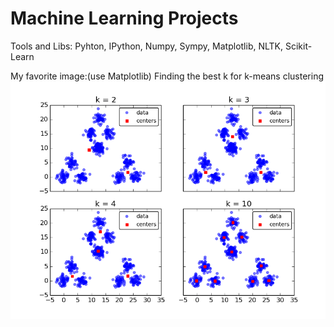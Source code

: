Machine Learning Projects
================
Tools and Libs: 
Pyhton, IPython, Numpy, Sympy, Matplotlib, NLTK, Scikit-Learn

My favorite image:(use Matplotlib)
Finding the best k for k-means clustering
![alt tag](https://github.com/zhongyn/machine-learning/blob/master/project3/image/22.png)
